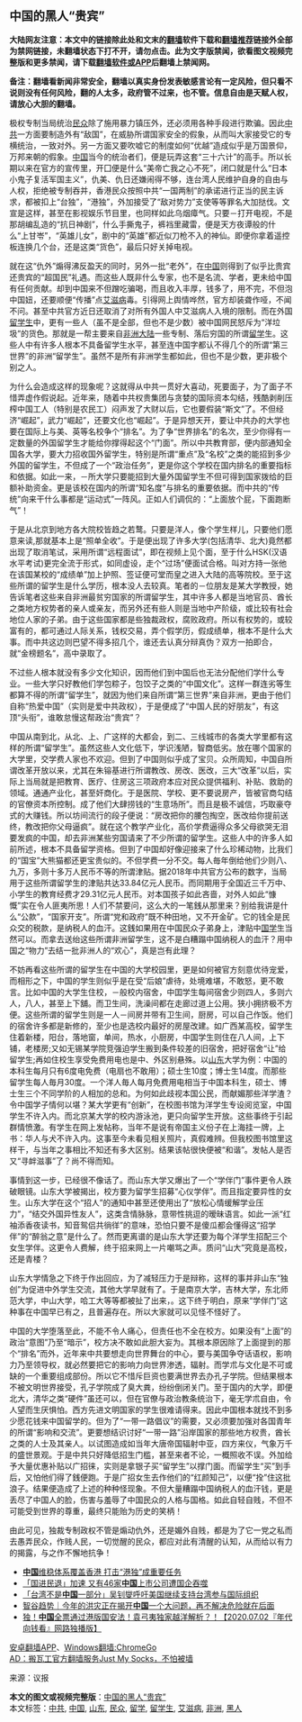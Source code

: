  <h2>中国的黑人“贵宾”</h2> <p class="notice"><b>大陆网友注意：本文中的链接除此处和文末的<a href="https://github.com/bannedbook/fanqiang" >翻墙</a>软件下载和<a href="https://github.com/killgcd/justmysocks/blob/master/README.md">翻墙推荐</a>链接外全部为禁网链接，未翻墙状态下打不开，请勿点击。此为文字版禁闻，欲看图文视频完整版和更多禁闻，请下载<a href="https://github.com/bannedbook/fanqiang">翻墙软件或APP</a>后翻墙上禁闻网。</p><p>备注：翻墙看新闻非常安全，翻墙以真实身份发表敏感言论有一定风险，但只看不说则没有任何风险，翻的人太多，政府管不过来，也不管。信息自由是天赋人权，请放心大胆的翻墙。</b></p>  <div class="entry"> <p id="conimg">极权专制当局统治<a href="https://www.bannedbook.org/bnews/tag/%E6%B0%91%E4%BC%97/" class="st_tag internal_tag" rel="tag" title="标签 民众 下的日志">民众</a>除了施用暴力镇压外，还必须用各种手段进行欺骗。因此<a href="https://www.bannedbook.org/bnews/tag/%e4%b8%ad%e5%85%b1/" class="st_tag internal_tag" rel="tag" title="标签 中共 下的日志">中共</a>一方面要制造外有“敌国”，在威胁所谓国家安全的假象，从而叫大家接受它的专横统治，一致对外。另一方面又要吹嘘它的制度如何“优越”造成似乎是万国景仰，万邦来朝的假象。<a href="https://www.bannedbook.org/bnews/tag/%E4%B8%AD%E5%9B%BD/" class="st_tag internal_tag" rel="tag" title="标签 中国 下的日志">中国</a>当今的统治者们，便是玩弄这套“三十六计”的高手。所以长期以来在官方的宣传里，开囗便是什么“美帝亡我之心不死”，闭口就是什么“日本小鬼子复活军国主义”，仇美、仇日还嫌闹得不够，连台湾人民维护自身的自由与人权，拒绝被专制吞并，香港民众按照中共“一国两制”的承诺进行正当的民主诉求，都被扣上“台独”，“港独”，外加接受了“敌对势力”支使等等罪名大加挞伐。文宣是这样，甚至在影视娱乐节目里，也同样如此乌烟瘴气。只要－打开电视，不是那胡编乱造的“抗日神剧”，什么手撕鬼子，裤裆里藏雷，便是天方夜谭般的什么“上甘岺”，“英雄儿女”，剧中的“英雄”都近似刀枪不入的神仙。即便你拿着遥控板连换几个台，还是这类“货色”，最后只好关掉电视。</p> <p>就在这“仇外”煽得沸反盈天的同时，另外一批“老外”，在<span class='wp_keywordlink_affiliate'><a href="https://www.bannedbook.org/" title="中国" target="_blank">中国</a></span>则得到了似乎比贵宾还贵宾的“超国民”礼遇。而这些人既非什么专家，也不是名流、学者，更未给中国有任何贡献。却到中国来不但蹭吃骗喝，而且收入丰厚，钱多了，用不完，不但泡中国妞，还要顺便“传播”点<a href="https://www.bannedbook.org/bnews/tag/%e8%89%be%e6%bb%8b%e7%97%85/" class="st_tag internal_tag" rel="tag" title="标签 艾滋病 下的日志">艾滋病</a>毒。引得网上舆情哗然，官方却装聋作哑，不闻不问。甚至中共官方近日还取消了对所有外国人中艾滋病人入境的限制。而在外国<a href="https://www.bannedbook.org/bnews/tag/%e7%95%99%e5%ad%a6%e7%94%9f/" class="st_tag internal_tag" rel="tag" title="标签 留学生 下的日志">留学生</a>中，更有一些人（虽不是全部，但也不是少数）被中国网民怒斥为“洋垃圾”的货色。那就是一帮主要来自<a href="https://www.bannedbook.org/bnews/tag/%e9%9d%9e%e6%b4%b2/" class="st_tag internal_tag" rel="tag" title="标签 非洲 下的日志">非洲</a><span class='wp_keywordlink_affiliate'><a href="https://www.bannedbook.org/" title="大陆" target="_blank">大陆</a></span>一些专制、落后穷国的所谓<a href="https://www.bannedbook.org/bnews/tag/%E7%95%99%E5%AD%A6/" class="st_tag internal_tag" rel="tag" title="标签 留学 下的日志">留学</a>生。这些人中有许多人根本不具备留学生水平，甚至连中国字都认不得几个的所谓“第三世界”的非洲“留学生”。虽然不是所有非洲学生都如此，但也不是少数，更非极个别之人。</p> <p>为什么会造成这样的现象呢？这就得从中共一贯好大喜动，死要面子，为了面子不惜弄虚作假说起。近年来，随着中共权贵集团与贪婪的国际资本勾结，残酷剥削压榨中国工人（特别是农民工）闷声发了大财以后，它也要假装“斯文”了。不但经济“崛起”，武力“崛起”，还要文化也“崛起”。于是异想天开，要让中共办的大学也要在国际上与美、英等名校争个“排名”。为了争“世界排名”的名次，至少你得有一定数量的外国留学生才能给你撑得起这个“门面”。所以中共教育部，便内部通知全国各大学，要大力招收国外留学生，特别是所谓“重点”及“名校”之类的能招到多少外国的留学生，不但成了一个“政治任务”，更是你这个学校在国内排名的重要指标和依据。如此一来，－所大学只要能招到大量外国留学生不但可得到国家拨给的巨额补助资金。更是该校在国内的所谓“知名度”与排名的重要依据。而中共的“传统”向来干什么事都是“运动式”一阵风。正如人们调侃的：“上面放个屁，下面跑断气”！</p>  <p>于是从北京到地方各大院校皆趋之若鹜。只要是洋人，像个学生样儿，只要他们愿意来读,那就基本上是“照单全收”。于是便出现了许多大学(包括清华、北大)竟然都出现了取消笔试，采用所谓“远程面试”，即在视频上见个面，至于什么HSK(汉语水平考试)更完全流于形式，如同虚设，走个“过场”便面试合格。叫对方持一张他在该国某校的“成绩单”加上护照、签证便可堂而皇之进入大陆的高等院校。至于这些所谓的留学生是什么学历，根本没人去较真。笔者的－位朋友是某大学教授，她告诉笔者这些来自非洲最贫穷国家的所谓留学生，其中许多人都是当地官员、酋长之类地方权势者的亲人或亲友，而另外还有些人则是当地中产阶级，或比较有社会地位人家的子弟。由于这些国家都是些独裁政权，腐败政府。所以有权势的，或较富有的，都可通过人际关系，钱权交易，弄个假学历，假成绩单，根本不是什么大事。而中共这边则巴望不得多招几个，谁还去认真分辩真伪？双方一拍即合，就“金榜题名”，高中录取了。</p> <p>不过些人根本就没有多少文化知识，因而他们到中国后也无法分配他们学什么专业。一些大学只好教他们学包粽子，包饺子之类的“中国文化”。这样一群连劣等生都算不得的所谓“留学生”，就因为他们来自所谓“第三世界”来自非洲，更由于他们自称“热爱中国”（实则是爱中共政权），于是便成了“中国人民的好朋友”，有这顶“头衔”，谁敢怠慢这帮政治“贵宾”？</p> <p>中国从南到北，从北、上、广这样的大都会，到二、三线城市的各类大学里都有这样的所谓“留学生”。虽然这些人文化低下，学识浅陋，智商低劣。放在哪个国家的大学里，交学费人家也不欢迎。但到了中国则似乎成了宝贝。众所周知，中国自所谓改革开放以来，尤其在朱镕基进行所谓教改、房改、医改，三大“改革”以后，实际上当局就是把教育、医疗、住房这三项政府本应对民众提供福利、补贴、救助的领域。通通产业化，甚至奸商化。于是医院、学校、更不要说房产，皆被官商勾结的官僚资本所控制。成了他们大肆捞钱的“生意场所”。而且是极不诚信，巧取豪夺式的大赚钱。所以坊间流行的段子便说：“房改把你的腰包掏空，医改给你提前送终，教改把你父母逼疯”。就在这个教学产业化，高价学费逼得众多父母欲哭无泪要发疯的中国，却去非洲某些穷国请来了不少所谓的留学生。这些人中的许多人如前所述，根本不具备留学资格。但到了中国却好像迎接来了什么珍稀动物，比我们的“国宝”大熊猫都还更宝贵似的。不但学费一分不交。每人毎年倒给他们少则八、九万，多则十多万人民币不等的所谓津贴。据2018年中共官方公布的数字，当局用于这些所谓留学生的津贴共达33.84亿元人民币。而同期用于全国近三千万中、小学生的教育经费才29.31亿元人民帀。对本国孩子如此吝啬，对外人如此“慷慨”实在令人匪夷所思！人们不禁要问，这么大的一笔銭从那里来？别给我讲是什么“公款”，“国家开支”。所谓“党和政府”既不种田地，又不开金矿。它的钱全是民众交的税款，是纳税人的血汗。这銭如果用在中国民众子弟身上，津贴中<span class='wp_keywordlink'><a href="https://www.bannedbook.org/forum24/" title="国学传统文化禁书" target="_blank">国学</a></span>生当然可以。而拿去送绐这些所谓非洲留学生，这不是白糟蹋中国纳税人的血汗？用中国之“物力”去结一批非洲人的“欢心”，真是岂有此理？</p>  <p>不妨再看这些所谓的留学生在中国的大学校园里，更是如何被官方刻意优待宠爱，而相形之下，中国的学生则似乎是在受“后娘”虐待，处境难堪，不敢怒，更不敢言。比如中国的大学生住校，－般校内宿舍，中囯学生每间宿舍少则四人，多则六人，八人，甚至上下舖。而卫生间，洗澡间都在走廊过道上公用。狭小拥挤极不方便。这些所谓的留学生则是一人－间房并带有卫生间，厨房，可以自己作饭。他们的宿舍许多都是新修的，至少也是选校内最好的房屋改建。如广西某高校，留学生住着新楼，阳台，落地窗，单间，热水，小厨房，中国学生则住在八人间，上下铺，老楼房;又如无锡某学院竞强迫学生搬到条件较差的旧宿舍，把好宿舍“让”给留学生;再如住校生享受免费用电也是中、外区别悬殊。以<a href="https://www.bannedbook.org/bnews/tag/%e5%b1%b1%e4%b8%9c/" class="st_tag internal_tag" rel="tag" title="标签 山东 下的日志">山东</a>大学为例：中国的本科生每月只有6度电免费（电扇也不敢用）；硕士生10度；博士生14度。而那些留学生每人毎月30度。一个洋人毎人每月免费用电相当于中国本科生，硕士、博士生三个不同学阶的人相加的总和。为何如此歧视本国公民，而献媚那些洋学渣？令中国学子情何以堪？某大学更有“创新”，在校图书馆为洋学生专设阅览室，中国学生不许入内。而北京某大学的校内游泳池，更只向留学生开放。这些事终于引起群情愤激。有学生在网上发帖称，当年不是说有帝国主义份子在上海挂一牌，上书：华人与犬不许入内。这事至今未看见相关照片，真假难辨。但我校图书馆里这样干，与当年之事相比不知还有多大区别。结果该帖很快便被“和谐”。发帖人是否又“寻衅滋事”了？尚不得而知。</p> <p>事情到这一步，已经很不像话了。而山东大学又爆出了一个“学伴门”事件更令人跌破眼镜。山东大学被揭出，校方要为留学生招募“心仪学伴”。而且指定要异性的女生。山东大学在这个“招人”的通知中甚至还使用出了“放松心情缓解学业压力”，“结交外国异性友人”，这类含情脉脉，意带性挑逗的暧昧语言。如此一派“红袖添香夜读书，知音鸳侣共徜徉”的意味，恐怕只要不是傻瓜都会懂得这“招学伴”的“醉翁之意”是什么了。然而更离谱的是山东大学还要为每个洋学生招配三个女生学伴。这更令人费解，终于招来网上一片嘲骂之声。质问“山大”究竟是高校，还是青楼？</p> <p>山东大学情急之下终于作出回应，为了减轻压力于是辩称，这样的事并非山东“独创”为促进中外学生交流，其他大学早就有了。于是南京大学，吉林大学，东北师范大学，中山大学，哈工大等等都被扯了出来，。这下终于明白，原来“学伴门”这种事在中国早已有之，且普遍存在。所以大家就可以见怪不怪好了。</p>  <p>中国的大学堕落至此，不能不令人痛心，但责任也不全在校方。如果没有“上面”的政治“意图”乃至“暗示”，校方决不敢如此胆大妄为。其根本原因除了上面提到的那个“排名”而外，近年来中共要想走向世界舞台的中心，要与美国争夺话语权，影响力乃至领导权，就必然要把它的影响力向世界渗透，辐射。而学朮与文化是不可或缺的一个重要组成部份。所以它不惜斥巨资也要满世界去办孔子学院。但结果根本不被文明世界接受，孔子学院成了臭大粪，纷纷倒闭关门。至于国内的大学，即便北大，清华之类“硬件”虽还可以，但在官僚与政治教条统治下，毫无学朮自由，令人望而生厌惧怕。西方先进文明国家的学生很难请得来。因此中国根本就找不到多少愿花钱来中国留学的。但为了“一带一路倡议”的需要，又必须要加强对各国青年的所谓“影响和交流”。更要想结识讨好“一带一路”沿岸国家的那些地方权贵，酋长之类的人士及其亲人。以试图造成如当年大唐帝国辐射中亚，四方来仪，气象万千的盛世景观。于是中共只好降低招生门槛，甚至来者不论，一概照收不误。外加给予大量优惠补贴以广招徕，实则是拿银子买“留学生”以撑门面。而留学生“买”到手后，又怕他们得了銭便跑。于是广招女生去作他们的“红颜知己”，以便“拴”住这批浪子。结果便造成了上述的种种怪现象。不但大量糟蹋中国纳税人的血汗钱，更是丢尽了中国人的脸，伤害与羞辱了中国民众的人格与国格。如此自轻自贱，不但不可能受到世界的尊重，最终只能贻为历史的笑柄！</p> <p>由此可见，独裁专制政权不管是煽动仇外，还是媚外自贱，都是为了它一党之私而去愚弄民众，作贱人民，一切觉醒的民众，都应对此有清醒的认知，从而给以有力的揭露，与之作不懈地抗争！</p> <ul class='op-related-articles' title='相关阅读'> <li><a href='https://www.bannedbook.org/bnews/headline/20200702/1354591.html' target='_blank'><b>中国</b>维稳体系覆盖香港     打击“港独”成重要任务  </a></li> <li><a href='https://www.bannedbook.org/bnews/finance/20200702/1354584.html' target='_blank'>「国进民退」加速 又有46家<b>中国</b>上市公司遭国企吞噬</a></li> <li><a href='https://www.bannedbook.org/bnews/taiwannews/20200702/1354579.html' target='_blank'>「台湾不是<b>中国</b>一部分」吴钊燮呼吁美国继续支持台湾参与国际组织</a></li> <li><a href='https://www.bannedbook.org/bnews/baitai/20200702/1354562.html' target='_blank'>智谷趋势｜今年的洪灾正在揭开<b>中国</b>一个大问题，再不解决危险就在后面</a></li> <li><a href='https://www.bannedbook.org/bnews/taiwannews/20200702/1354551.html' target='_blank'>独！<b>中国</b>全票通过港版国安法！袁弓夷独家越洋解析？！【2020.07.02『年代向钱看』网路独播版】</a></li> </ul> <div class="texttj"> <a href="https://github.com/bannedbook/fanqiang/wiki/%E7%A6%81%E9%97%BB%E7%BD%91%E5%AE%89%E5%8D%93%E7%BF%BB%E5%A2%99%E6%96%B0%E9%97%BBAPP" target="_blank">安卓翻墙APP</a>、<a href="https://github.com/bannedbook/fanqiang/wiki/Chrome%E4%B8%80%E9%94%AE%E7%BF%BB%E5%A2%99%E5%8C%85" target="_blank">Windows翻墙:ChromeGo</a><br/> <a href="https://github.com/killgcd/justmysocks/blob/master/README.md" target="_blank">AD：搬瓦工官方翻墙服务Just My Socks，不怕被墙</a> </div><p> 来源：议报 </p> <a name='sharetosocial'></a>         <div><b>本文的图文或视频完整版</b>：<a href='https://www.bannedbook.org/bnews/comments/20200702/1354588.html'>中国的黑人“贵宾”</a></div>  </div><!--END ENTRY--> <div class="postfooter"> <div>本文标签：<a href="https://www.bannedbook.org/bnews/tag/%e4%b8%ad%e5%85%b1/" rel="tag">中共</a>, <a href="https://www.bannedbook.org/bnews/tag/%E4%B8%AD%E5%9B%BD/" rel="tag">中国</a>, <a href="https://www.bannedbook.org/bnews/tag/%e5%b1%b1%e4%b8%9c/" rel="tag">山东</a>, <a href="https://www.bannedbook.org/bnews/tag/%E6%B0%91%E4%BC%97/" rel="tag">民众</a>, <a href="https://www.bannedbook.org/bnews/tag/%E7%95%99%E5%AD%A6/" rel="tag">留学</a>, <a href="https://www.bannedbook.org/bnews/tag/%e7%95%99%e5%ad%a6%e7%94%9f/" rel="tag">留学生</a>, <a href="https://www.bannedbook.org/bnews/tag/%e8%89%be%e6%bb%8b%e7%97%85/" rel="tag">艾滋病</a>, <a href="https://www.bannedbook.org/bnews/tag/%e9%9d%9e%e6%b4%b2/" rel="tag">非洲</a>, <a href="https://www.bannedbook.org/bnews/tag/%e9%bb%91%e4%ba%ba/" rel="tag">黑人</a></div>  </div><!--END POSTFOOTER--> 